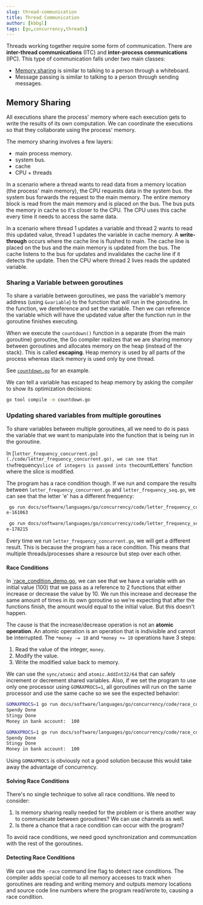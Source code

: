 ```yaml
---
slug: thread-communication
title: Thread Communication
author: [kbbgl]
tags: [go,concurrency,threads]
---
```


Threads working together require some form of communication.
There are **inter-thread communications** (ITC) and **inter-process communications** (IPC).
This type of communication falls under two main classes:

- [Memory sharing](#memory-sharing) is similar to talking to a person through a whiteboard.
- Message passing is similar to talking to a person through sending messages.

## Memory Sharing

All executions share the process' memory where each execution gets to write the results
of its own computation. We can coordinate the executions so that they collaborate
using the process' memory.

The memory sharing involves a few layers:

- main process memory.
- system bus.
- cache
- CPU + threads

In a scenario where a thread wants to read data from a memory location (the process' main memory),
the CPU requests data in the system bus. the system bus forwards the request
to the main memory. The entire memory block is read from the main memory and is placed on the bus.
The bus puts the memory in cache so it's closer to the CPU. The CPU uses this cache every time it needs to
access the same data.

In a scenario where thread 1 updates a variable and thread 2 wants to read this updated value, thread 1
updates the variable in cache memory. A **write-through** occurs where the cache line is flushed to main.
The cache line is placed on the bus and the main memory is updated from the bus.
The cache listens to the bus for updates and invalidates the cache line if it detects
the update. Then the CPU where thread 2 lives reads the updated variable.

### Sharing a Variable between goroutines

To share a variable between goroutines, we pass the variable's memory address (using `&variable`)
to the function that will run in the goroutine. In the function, we dereference and set the variable.
Then we can reference the variable which will have the updated value after the function run in the goroutine
finishes executing.

When we execute the `countdown()` function in a separate (from the main goroutine) goroutine,
the Go compiler realizes that we are sharing memory between goroutines and allocates
memory on the heap (instead of the stack). This is called **escaping**. Heap memory is used by all
parts of the process whereas stack memory is used only by one thread.

See [`countdown.go`](./code/countdown.go) for an example.

We can tell a variable has escaped to heap memory by asking the compiler to show its optimization
decisions:

```bash
go tool compile -m countdown.go
```

### Updating shared variables from multiple goroutines

To share variables between multiple goroutines, all we need to do is pass the variable that we want to manipulate into the function that is being run in the goroutine.

In [`letter_frequency_concurrent.go](./code/letter_frequency_concurrent.go), we can see that the`frequency` slice of integers is passed into the `countLetters` function where the slice is modified.

The program has a race condition though. If we run and compare the results between `letter_frequency_concurrent.go` and `letter_frequency_seq.go`, we can see that the letter 'e' has a different frequency:

```bash
 go run docs/software/languages/go/concurrency/code/letter_frequency_concurrent.go | grep -E "e-"
e-161063

 go run docs/software/languages/go/concurrency/code/letter_frequency_seq.go | grep -E "e-"
e-178215
```

Every time we run `letter_frequency_concurrent.go`, we will get a different result. This is because the program has a race condition. This means that multiple threads/processes share a resource but step over each other.

#### Race Conditions

In [`race_condition_demo.go](./code/race_condition_demo.go), we can see that we have a variable with an initial value (100) that we pass as a reference to 2 functions that either increase or decrease the value by 10. We run this increase and decrease the same amount of times in its own goroutine so we're expecting that after the functions finish, the amount would equal to the initial value. But this doesn't happen.

The cause is that the increase/decrease operation is not an **atomic operation**. An atomic operation is an operation that is indivisible and cannot be interrupted. The `*money -= 10` and `*money += 10` operations have 3 steps:

1. Read the value of the integer, `money`.
1. Modify the value.
1. Write the modified value back to memory.

We can use the `sync/atomic` and `atomic.AddInt32/64` that can safely increment or decrement shared variables. Also, if we set the program to use only one processor using `GOMAXPROCS=1`, all goroutines will run on the same processor and use the same cache so we see the expected behavior:

```bash
GOMAXPROCS=1 go run docs/software/languages/go/concurrency/code/race_condition_demo.go
Spendy Done
Stingy Done
Money in bank account:  100

GOMAXPROCS=1 go run docs/software/languages/go/concurrency/code/race_condition_demo.go
Spendy Done
Stingy Done
Money in bank account:  100
```

Using `GOMAXPROCS` is obviously not a good solution because this would take away the advantage of concurrency.

#### Solving Race Conditions

There's no single technique to solve all race conditions. We need to consider:

1. Is memory sharing really needed for the problem or is there another way to communicate between goroutines? We can use channels as well.
1. Is there a chance that a race condition can occur with the program?

To avoid race conditions, we need good synchronization and communcation with the rest of the goroutines.

#### Detecting Race Conditions

We can use the `-race` command line flag to detect race conditions. The compiler adds special code to all memory accesses to track when goroutines are reading and writing memory and outputs memory locations and source code line numbers where the program read/wrote to, causing a race condition.
